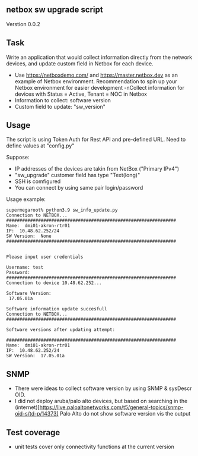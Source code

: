 ## netbox sw upgrade script 
Verstion 0.0.2

## Task

Write an application that would collect information directly from the network devices, and update custom field in Netbox for each device.

- Use https://netboxdemo.com/ and https://master.netbox.dev as an example of Netbox environment. Recommendation to spin up your Netbox environment for easier development
-nCollect information for devices with Status = Active, Tenant = NOC in Netbox
- Information to collect: software version
- Custom field to update: "sw_version"

## Usage

The script is using Token Auth for Rest API and pre-defined URL.
Need to define values at "config.py"

Suppose: 
- IP addresses of the devices are takin from NetBox ("Primary IPv4")
- "sw_upgrade" customer field has type "Text(long)"
- SSH is comfigured
- You can connect by using same pair login/password

Usage example: 
```
supermegaroot% python3.9 sw_info_update.py
Connection to NETBOX...
################################################################ 
Name:  dmi01-akron-rtr01 
IP:  10.48.62.252/24 
SW Version:  None
################################################################


Please input user credentials

Username: test
Password: 
################################################################
Connection to device 10.48.62.252...

Software Version:
 17.05.01a

Software information update succesfull
Connection to NETBOX...
################################################################

Software versions after updating attempt:

################################################################ 
Name:  dmi01-akron-rtr01 
IP:  10.48.62.252/24 
SW Version:  17.05.01a
```
## SNMP
- There were ideas to collect software version by using SNMP & sysDescr OID. 
- I did not deploy aruba/palo alto devices, but based on searching in the (internet)[https://live.paloaltonetworks.com/t5/general-topics/snmp-oid-s/td-p/14373] Palo Alto do not show software version vis  the output

## Test coverage
- unit tests cover only connectivity functions at the current version
